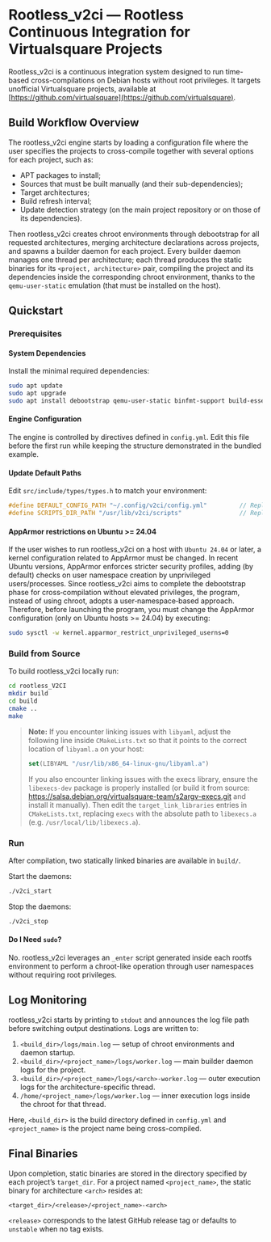 # Rootless_v2ci — Rootless Continuous Integration for Virtualsquare Projects

Rootless_v2ci is a continuous integration system designed to run time-based cross-compilations on Debian hosts without root privileges. It targets unofficial Virtualsquare projects, available at [https://github.com/virtualsquare](https://github.com/virtualsquare).

## Build Workflow Overview

The rootless_v2ci engine starts by loading a configuration file where the user specifies the projects to cross-compile together with several options for each project, such as:

- APT packages to install;
- Sources that must be built manually (and their sub-dependencies);
- Target architectures;
- Build refresh interval;
- Update detection strategy (on the main project repository or on those of its dependencies).

Then rootless_v2ci creates chroot environments through debootstrap for all requested architectures, merging architecture declarations across projects, and spawns a builder daemon for each project. Every builder daemon manages one thread per architecture; each thread produces the static binaries for its `<project, architecture>` pair, compiling the project and its dependencies inside the corresponding chroot environment, thanks to the `qemu-user-static` emulation (that must be installed on the host).

## Quickstart

### Prerequisites

#### System Dependencies

Install the minimal required dependencies:

```bash
sudo apt update
sudo apt upgrade
sudo apt install debootstrap qemu-user-static binfmt-support build-essential cmake git libexecs-dev libyaml-dev
```

#### Engine Configuration

The engine is controlled by directives defined in `config.yml`. Edit this file before the first run while keeping the structure demonstrated in the bundled example.

#### Update Default Paths

Edit `src/include/types/types.h` to match your environment:

```c
#define DEFAULT_CONFIG_PATH "~/.config/v2ci/config.yml"         // Replace with the absolute path to config.yml
#define SCRIPTS_DIR_PATH "/usr/lib/v2ci/scripts"                // Replace with the absolute path to the scripts directory
```

#### AppArmor restrictions on Ubuntu >= 24.04
If the user wishes to run rootless_v2ci on a host with `Ubuntu 24.04` or later, a kernel configuration related to AppArmor must be changed. In recent Ubuntu versions, AppArmor enforces stricter security profiles, adding (by default) checks on user namespace creation by unprivileged users/processes. Since rootless_v2ci aims to complete the debootstrap phase for cross‑compilation without elevated privileges, the program, instead of using chroot, adopts a user‑namespace‑based approach. Therefore, before launching the program, you must change the AppArmor configuration (only on Ubuntu hosts >= 24.04) by executing:
```bash
sudo sysctl -w kernel.apparmor_restrict_unprivileged_userns=0
```

### Build from Source

To build rootless_v2ci locally run:

```bash
cd rootless_V2CI
mkdir build
cd build
cmake ..
make
```

> **Note:** If you encounter linking issues with `libyaml`, adjust the following line inside `CMakeLists.txt` so that it points to the correct location of `libyaml.a` on your host:
> ```cmake
> set(LIBYAML "/usr/lib/x86_64-linux-gnu/libyaml.a")
> ```
> If you also encounter linking issues with the execs library, ensure the `libexecs-dev` package is properly installed (or build it from source: https://salsa.debian.org/virtualsquare-team/s2argv-execs.git and install it manually). Then edit the `target_link_libraries` entries in `CMakeLists.txt`, replacing `execs` with the absolute path to `libexecs.a` (e.g. `/usr/local/lib/libexecs.a`).

### Run

After compilation, two statically linked binaries are available in `build/`.

Start the daemons:

```bash
./v2ci_start
```

Stop the daemons:

```bash
./v2ci_stop
```

#### Do I Need `sudo`?

No. rootless_v2ci leverages an `_enter` script generated inside each rootfs environment to perform a chroot-like operation through user namespaces without requiring root privileges.

## Log Monitoring

rootless_v2ci starts by printing to `stdout` and announces the log file path before switching output destinations. Logs are written to:

1. `<build_dir>/logs/main.log` — setup of chroot environments and daemon startup.
2. `<build_dir>/<project_name>/logs/worker.log` — main builder daemon logs for the project.
3. `<build_dir>/<project_name>/logs/<arch>-worker.log` — outer execution logs for the architecture-specific thread.
4. `/home/<project_name>/logs/worker.log` — inner execution logs inside the chroot for that thread.

Here, `<build_dir>` is the build directory defined in `config.yml` and `<project_name>` is the project name being cross-compiled.

## Final Binaries

Upon completion, static binaries are stored in the directory specified by each project’s `target_dir`. For a project named `<project_name>`, the static binary for architecture `<arch>` resides at:

```
<target_dir>/<release>/<project_name>-<arch>
```

`<release>` corresponds to the latest GitHub release tag or defaults to `unstable` when no tag exists.
